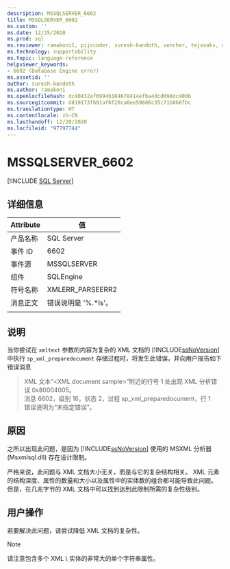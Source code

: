 ```yaml
---
description: MSSQLSERVER_6602
title: MSSQLSERVER_6602
ms.custom: ''
ms.date: 12/25/2020
ms.prod: sql
ms.reviewer: ramakoni1, pijocoder, suresh-kandoth, vencher, tejasaks, docast
ms.technology: supportability
ms.topic: language-reference
helpviewer_keywords:
- 6602 (Database Engine error)
ms.assetid: ''
author: suresh-kandoth
ms.author: ramakoni
ms.openlocfilehash: dc40432af6994b184678414efba4dcd098dc400b
ms.sourcegitcommit: d819173fb91af6f20ca6ee59686c35c71b060fbc
ms.translationtype: HT
ms.contentlocale: zh-CN
ms.lasthandoff: 12/28/2020
ms.locfileid: "97797744"
---
```

# <a name="mssqlserver_6602"></a>MSSQLSERVER_6602
 [!INCLUDE [SQL Server](../../includes/applies-to-version/sqlserver.md)]

## <a name="details"></a>详细信息

|Attribute|值|
|---|---|
|产品名称|SQL Server|
|事件 ID|6602|
|事件源|MSSQLSERVER|
|组件|SQLEngine|
|符号名称|XMLERR_PARSEERR2|
|消息正文|错误说明是 '%.*ls'。|
||

## <a name="explanation"></a>说明

当你尝试在 `xmltext` 参数的内容为复杂的 XML 文档的 [!INCLUDE[ssNoVersion](../../includes/ssnoversion-md.md)] 中执行 `sp_xml_preparedocument` 存储过程时，将发生此错误，并向用户报告如下错误消息

> XML 文本“\<XML document sample>”附近的行号 1 处出现 XML 分析错误 0x80004005。  
消息 6602，级别 16，状态 2，过程 sp_xml_preparedocument，行 1  
错误说明为“未指定错误”。

## <a name="cause"></a>原因

之所以出现此问题，是因为 [!INCLUDE[ssNoVersion](../../includes/ssnoversion-md.md)] 使用的 MSXML 分析器 (Msxmlsql.dll) 存在设计限制。

严格来说，此问题与 XML 文档大小无关，而是与它的复杂结构相关。 XML 元素的结构深度、属性的数量和大小以及属性中的实体数的组合都可能导致此问题。 但是，在几兆字节的 XML 文档中可以找到达到此限制所需的复杂性级别。

## <a name="user-action"></a>用户操作

若要解决此问题，请尝试降低 XML 文档的复杂性。

> [!NOTE]
> 请注意包含多个 XML \ 实体的非常大的单个字符串属性。
